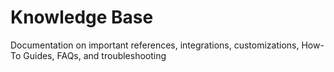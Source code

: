 # Knowledge Base

Documentation on important references, integrations, customizations, How-To Guides, FAQs, and troubleshooting
